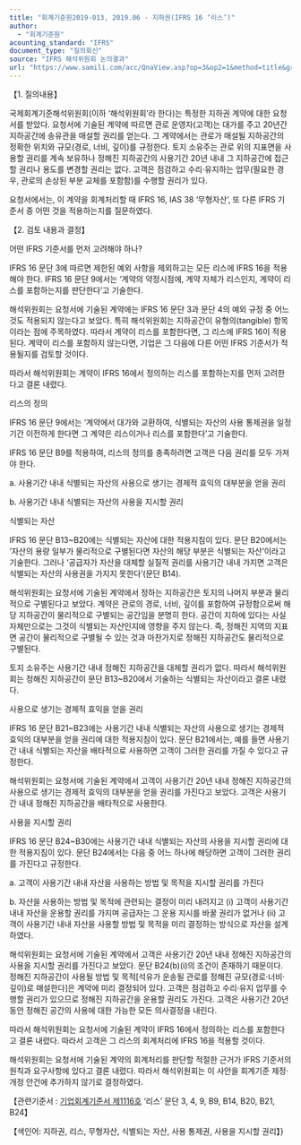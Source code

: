 ```yaml
---
title: "회계기준원2019-013, 2019.06 - 지하권(IFRS 16 ‘리스’)"
author:
  - "회계기준원"
acounting_standard: "IFRS"
document_type: "질의회신"
source: "IFRS 해석위원회 논의결과"
url: "https://www.samili.com/acc/QnaView.asp?op=3&op2=1&method=title&group=2123-15;1&orgcode=2&searchword=&page=5&code=%ED%9A%8C%EA%B3%84%EA%B8%B0%EC%A4%80%EC%9B%902019%2D013%3A20190630"
---
```

【1. 질의내용】

국제회계기준해석위원회(이하 ‘해석위원회’라 한다)는 특정한 지하권 계약에 대한 요청서를 받았다. 요청서에 기술된 계약에 따르면 관로 운영자(고객)는 대가를 주고 20년간 지하공간에 송유관을 매설할 권리를 얻는다. 그 계약에서는 관로가 매설될 지하공간의 정확한 위치와 규모(경로, 너비, 깊이)를 규정한다. 토지 소유주는 관로 위의 지표면을 사용할 권리를 계속 보유하나 정해진 지하공간의 사용기간 20년 내내 그 지하공간에 접근할 권리나 용도를 변경할 권리는 없다. 고객은 점검하고 수리·유지하는 업무(필요한 경우, 관로의 손상된 부분 교체를 포함함)를 수행할 권리가 있다.

요청서에서는, 이 계약을 회계처리할 때 IFRS 16, IAS 38 ‘무형자산’, 또 다른 IFRS 기준서 중 어떤 것을 적용하는지를 질문하였다.

  

【2. 검토 내용과 결정】

어떤 IFRS 기준서를 먼저 고려해야 하나?

IFRS 16 문단 3에 따르면 제한된 예외 사항을 제외하고는 모든 리스에 IFRS 16을 적용해야 한다. IFRS 16 문단 9에서는 ‘계약의 약정시점에, 계약 자체가 리스인지, 계약이 리스를 포함하는지를 판단한다’고 기술한다.

해석위원회는 요청서에 기술된 계약에는 IFRS 16 문단 3과 문단 4의 예외 규정 중 어느 것도 적용되지 않는다고 보았다. 특히 해석위원회는 지하공간이 유형의(tangible) 항목이라는 점에 주목하였다. 따라서 계약이 리스를 포함한다면, 그 리스에 IFRS 16이 적용된다. 계약이 리스를 포함하지 않는다면, 기업은 그 다음에 다른 어떤 IFRS 기준서가 적용될지를 검토할 것이다.

따라서 해석위원회는 계약이 IFRS 16에서 정의하는 리스를 포함하는지를 먼저 고려한다고 결론 내렸다.

  

리스의 정의

IFRS 16 문단 9에서는 ‘계약에서 대가와 교환하여, 식별되는 자산의 사용 통제권을 일정 기간 이전하게 한다면 그 계약은 리스이거나 리스를 포함한다’고 기술한다.

IFRS 16 문단 B9를 적용하여, 리스의 정의를 충족하려면 고객은 다음 권리를 모두 가져야 한다.

a. 사용기간 내내 식별되는 자산의 사용으로 생기는 경제적 효익의 대부분을 얻을 권리

b. 사용기간 내내 식별되는 자산의 사용을 지시할 권리

  

식별되는 자산

IFRS 16 문단 B13~B20에는 식별되는 자산에 대한 적용지침이 있다. 문단 B20에서는 ‘자산의 용량 일부가 물리적으로 구별된다면 자산의 해당 부분은 식별되는 자산’이라고 기술한다. 그러나 ‘공급자가 자산을 대체할 실질적 권리를 사용기간 내내 가지면 고객은 식별되는 자산의 사용권을 가지지 못한다’(문단 B14).

해석위원회는 요청서에 기술된 계약에서 정하는 지하공간은 토지의 나머지 부분과 물리적으로 구별된다고 보았다. 계약은 관로의 경로, 너비, 깊이를 포함하여 규정함으로써 해당 지하공간이 물리적으로 구별되는 공간임을 분명히 한다. 공간이 지하에 있다는 사실 자체만으로는 그것이 식별되는 자산인지에 영향을 주지 않는다. 즉, 정해진 지역의 지표면 공간이 물리적으로 구별될 수 있는 것과 마찬가지로 정해진 지하공간도 물리적으로 구별된다.

토지 소유주는 사용기간 내내 정해진 지하공간을 대체할 권리가 없다. 따라서 해석위원회는 정해진 지하공간이 문단 B13~B20에서 기술하는 식별되는 자산이라고 결론 내렸다.

  

사용으로 생기는 경제적 효익을 얻을 권리

IFRS 16 문단 B21~B23에는 사용기간 내내 식별되는 자산의 사용으로 생기는 경제적 효익의 대부분을 얻을 권리에 대한 적용지침이 있다. 문단 B21에서는, 예를 들면 사용기간 내내 식별되는 자산을 배타적으로 사용하면 고객이 그러한 권리를 가질 수 있다고 규정한다.

해석위원회는 요청서에 기술된 계약에서 고객이 사용기간 20년 내내 정해진 지하공간의 사용으로 생기는 경제적 효익의 대부분을 얻을 권리를 가진다고 보았다. 고객은 사용기간 내내 정해진 지하공간을 배타적으로 사용한다.

  

사용을 지시할 권리

IFRS 16 문단 B24~B30에는 사용기간 내내 식별되는 자산의 사용을 지시할 권리에 대한 적용지침이 있다. 문단 B24에서는 다음 중 어느 하나에 해당하면 고객이 그러한 권리를 가진다고 규정한다.

a. 고객이 사용기간 내내 자산을 사용하는 방법 및 목적을 지시할 권리를 가진다

b. 자산을 사용하는 방법 및 목적에 관련되는 결정이 미리 내려지고 (i) 고객이 사용기간 내내 자산을 운용할 권리를 가지며 공급자는 그 운용 지시를 바꿀 권리가 없거나 (ii) 고객이 사용기간 내내 자산을 사용할 방법 및 목적을 미리 결정하는 방식으로 자산을 설계하였다.

  

해석위원회는 요청서에 기술된 계약에서 고객은 사용기간 20년 내내 정해진 지하공간의 사용을 지시할 권리를 가진다고 보았다. 문단 B24(b)(i)의 조건이 존재하기 때문이다. 정해진 지하공간이 사용될 방법 및 목적\[석유가 운송될 관로를 정해진 규모(경로·너비·깊이)로 매설한다\]은 계약에 미리 결정되어 있다. 고객은 점검하고 수리·유지 업무를 수행할 권리가 있으므로 정해진 지하공간을 운용할 권리도 가진다. 고객은 사용기간 20년 동안 정해진 공간의 사용에 대한 가능한 모든 의사결정을 내린다.

따라서 해석위원회는 요청서에 기술된 계약이 IFRS 16에서 정의하는 리스를 포함한다고 결론 내렸다. 따라서 고객은 그 리스의 회계처리에 IFRS 16을 적용할 것이다.

해석위원회는 요청서에 기술된 계약의 회계처리를 판단할 적절한 근거가 IFRS 기준서의 원칙과 요구사항에 있다고 결론 내렸다. 따라서 해석위원회는 이 사안을 회계기준 제정·개정 안건에 추가하지 않기로 결정하였다.

  

【관련기준서 : [기업회계기준서 제1116호](https://www.samili.com/acc/) ‘리스’ 문단 3, 4, 9, B9, B14, B20, B21, B24】

【색인어: 지하권, 리스, 무형자산, 식별되는 자산, 사용 통제권, 사용을 지시할 권리】}